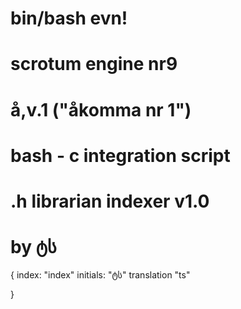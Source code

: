 # bin/bash evn!
# scrotum engine nr9
# å,v.1 ("åkomma nr 1")
# bash - c integration script
# .h librarian indexer v1.0
# by ტს 
{
    index: "index"
    initials: "ტს"
    translation "ts"
    
}
